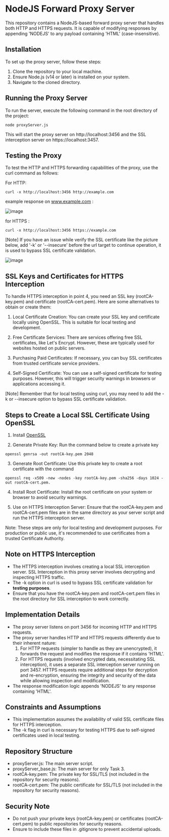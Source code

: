 # NodeJS Forward Proxy Server

This repository contains a NodeJS-based forward proxy server that handles both HTTP and HTTPS requests. It is capable of modifying responses by appending 'NODEJS' to any payload containing 'HTML' (case-insensitive). 

## Installation

To set up the proxy server, follow these steps:

1. Clone the repository to your local machine.
2. Ensure Node.js (v14 or later) is installed on your system.
3. Navigate to the cloned directory.

## Running the Proxy Server

To run the server, execute the following command in the root directory of the project:


``` 
node proxyServer.js
```

This will start the proxy server on http://localhost:3456 and the SSL interception server on https://localhost:3457.

## Testing the Proxy
To test the HTTP and HTTPS forwarding capabilities of the proxy, use the curl command as follows:

For HTTP:

```
curl -x http://localhost:3456 http://example.com
```

example response on www.example.com : 


![image](https://github.com/T0MYAMMM/nodejs-proxy-server/assets/96872292/0210ec86-e46d-49ed-a85e-da6983dbf401)






for HTTPS :

```
curl -x http://localhost:3456 https://example.com
```

[Note] If you have an issue while verify the SSL certificate like the picture below, add '-k' or '--insecure' before the url target to continue operation, it is used to bypass SSL certificate validation.


![image](https://github.com/T0MYAMMM/nodejs-proxy-server/assets/96872292/8d795f0e-19c8-41a4-8751-20bb5bb1d804)




## SSL Keys and Certificates for HTTPS Interception
To handle HTTPS interception in point 4, you need an SSL key (rootCA-key.pem) and certificate (rootCA-cert.pem). Here are some alternatives to obtain or create them:

1. Local Certificate Creation: You can create your SSL key and certificate locally using OpenSSL. This is suitable for local testing and development.

2. Free Certificate Services: There are services offering free SSL certificates, like Let's Encrypt. However, these are typically used for websites hosted on public servers.

3. Purchasing Paid Certificates: If necessary, you can buy SSL certificates from trusted certificate service providers.

4. Self-Signed Certificate: You can use a self-signed certificate for testing purposes. However, this will trigger security warnings in browsers or applications accessing it.

[Note] Remember that for local testing using curl, you may need to add the -k or --insecure option to bypass SSL certificate validation.

## Steps to Create a Local SSL Certificate Using OpenSSL
1. Install [OpenSSL](https://www.openssl.org/)

2. Generate Private Key: Run the command below to create a private key
```
openssl genrsa -out rootCA-key.pem 2048
```

3. Generate Root Certificate: Use this private key to create a root certificate with the command
```
openssl req -x509 -new -nodes -key rootCA-key.pem -sha256 -days 1024 -out rootCA-cert.pem.
```

4. Install Root Certificate: Install the root certificate on your system or browser to avoid security warnings.

5. Use on HTTPS Interception Server: Ensure that the rootCA-key.pem and rootCA-cert.pem files are in the same directory as your server script and run the HTTPS interception server.

Note: These steps are only for local testing and development purposes. For production or public use, it's recommended to use certificates from a trusted Certificate Authority.

## Note on HTTPS Interception
- The HTTPS interception involves creating a local SSL interception server. SSL Interception in this proxy server involves decrypting and inspecting HTTPS traffic.
- The -k option in curl is used to bypass SSL certificate validation for **testing purposes**.
- Ensure that you have the rootCA-key.pem and rootCA-cert.pem files in the root directory for SSL interception to work correctly.

## Implementation Details
- The proxy server listens on port 3456 for incoming HTTP and HTTPS requests.
- The proxy server handles HTTP and HTTPS requests differently due to their inherent nature:
  1. For HTTP requests (simpler to handle as they are unencrypted), it forwards the request and modifies the response if it contains 'HTML'.
  2. For HTTPS requests (involved encrypted data, necessitating SSL interception), it uses a separate SSL interception server running on port 3457. HTTPS requests require additional steps for decryption and re-encryption, ensuring the integrity and security of the data while allowing inspection and modification.
- The response modification logic appends 'NODEJS' to any response containing 'HTML'.

## Constraints and Assumptions
- This implementation assumes the availability of valid SSL certificate files for HTTPS interception.
- The -k flag in curl is necessary for testing HTTPS due to self-signed certificates used in local testing.

## Repository Structure
- proxyServer.js: The main server script.
- proxyServer_base.js: The main server for only Task 3. 
- rootCA-key.pem: The private key for SSL/TLS (not included in the repository for security reasons).
- rootCA-cert.pem: The public certificate for SSL/TLS (not included in the repository for security reasons).

## Security Note
- Do not push your private keys (rootCA-key.pem) or certificates (rootCA-cert.pem) to public repositories for security reasons.
- Ensure to include these files in .gitignore to prevent accidental uploads.
